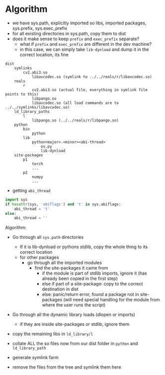 # Algorithm

- we have sys.path, explicitly imported so libs, imported packages, sys.prefix, sys.exec_prefix
- for all existing directories in sys.path, copy them to dist
- does it make sense to keep `prefix` and `exec_prefix` separate?
    - what if `prefix` and `exec_prefix` are different in the dev machine?
    - in this case, we can simply take `lib-dynload` and dump it in the correct location, its fine

```
dist
    symlinks
        cv2.abi3.so 
            libavcodec.so (symlink to ../../reals/r/libavcodec.so)
    reals
        r
            cv2.abi3.so (actual file, everything in symlink file points to this)
            libpango.so
            libavcodec.so (all load commands are to ../../symlinks/libavcodec.so)
    ld_library_paths
        l
            libpango.so (../../reals/r/libpango.so)
    python
        bin
            python
        lib
            python<major>.<minor><abi-thread>
                os.py
                lib-dynload
    site-packages
        p1
            torch
            ...
        p2
            numpy
            ...
```

- getting `abi_thread`
```python
import sys
if hasattr(sys, 'abiflags') and 't' in sys.abiflags:
    abi_thread = 't'
else:
    abi_thread = ''
```

Algorithm:
- Go through all `sys.path` directories
    - If it is lib-dynload or pythons stdlib, copy the whole thing to its correct location
    - for other packages
        - go through all the imported modules
            - find the site-packages it came from
                - if the module is part of stdlib imports, ignore it (has already been copied in the first step)
                - else if part of a site-package: copy to the correct destination in dist
                - else: panic/return error, found a package not in site-packages (will need special handling for the module from where the user runs the script)

- Go through all the dynamic library loads (dlopen or imports)
    - if they are inside site-packages or stdlib, ignore them
- copy the remaining libs in `ld_library/l`
- collate ALL the so files now from our dist folder in `python` and `ld_library_path`
- generate symlink farm
- remove the files from the tree and symlink them here